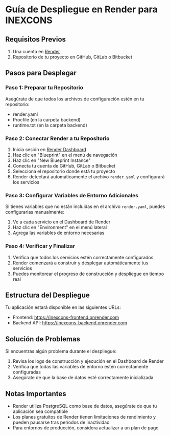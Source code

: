 # Guía de Despliegue en Render para INEXCONS

## Requisitos Previos

1. Una cuenta en [Render](https://render.com)
2. Repositorio de tu proyecto en GitHub, GitLab o Bitbucket

## Pasos para Desplegar

### Paso 1: Preparar tu Repositorio

Asegúrate de que todos los archivos de configuración estén en tu repositorio:

- render.yaml
- Procfile (en la carpeta backend)
- runtime.txt (en la carpeta backend)

### Paso 2: Conectar Render a tu Repositorio

1. Inicia sesión en [Render Dashboard](https://dashboard.render.com)
2. Haz clic en "Blueprint" en el menú de navegación
3. Haz clic en "New Blueprint Instance"
4. Conecta tu cuenta de GitHub, GitLab o Bitbucket
5. Selecciona el repositorio donde está tu proyecto
6. Render detectará automáticamente el archivo `render.yaml` y configurará los servicios

### Paso 3: Configurar Variables de Entorno Adicionales

Si tienes variables que no están incluidas en el archivo `render.yaml`, puedes configurarlas manualmente:

1. Ve a cada servicio en el Dashboard de Render
2. Haz clic en "Environment" en el menú lateral
3. Agrega las variables de entorno necesarias

### Paso 4: Verificar y Finalizar

1. Verifica que todos los servicios estén correctamente configurados
2. Render comenzará a construir y desplegar automáticamente tus servicios
3. Puedes monitorear el progreso de construcción y despliegue en tiempo real

## Estructura del Despliegue

Tu aplicación estará disponible en las siguientes URLs:

- Frontend: https://inexcons-frontend.onrender.com
- Backend API: https://inexcons-backend.onrender.com

## Solución de Problemas

Si encuentras algún problema durante el despliegue:

1. Revisa los logs de construcción y ejecución en el Dashboard de Render
2. Verifica que todas las variables de entorno estén correctamente configuradas
3. Asegúrate de que la base de datos esté correctamente inicializada

## Notas Importantes

- Render utiliza PostgreSQL como base de datos, asegúrate de que tu aplicación sea compatible
- Los planes gratuitos de Render tienen limitaciones de rendimiento y pueden pausarse tras períodos de inactividad
- Para entornos de producción, considera actualizar a un plan de pago
